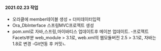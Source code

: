 #### 2021.02.23 작업
- 오라클에 member테이블 생성 + 더미데이터입력
- Ora_DbInterface 스프링MVC프로젝트 생성
- pom.xml로 자바,스프링,마이바티스 업데이트후 메이븐 업데이트.
-프로젝트 Facets부분 web_module > 3.1로, web.xml의 웹모듈버전 2.5 > 3.1로, 자바는 1.8로 변경
-Git연동 후 커밋ㄴ